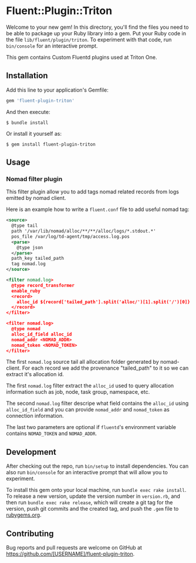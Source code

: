 # Fluent::Plugin::Triton

Welcome to your new gem! In this directory, you'll find the files you need to be able to package up your Ruby library into a gem. Put your Ruby code in the file `lib/fluent/plugin/triton`. To experiment with that code, run `bin/console` for an interactive prompt.

This gem contains Custom Fluentd plugins used at Triton One.

## Installation

Add this line to your application's Gemfile:

```ruby
gem 'fluent-plugin-triton'
```

And then execute:

    $ bundle install

Or install it yourself as:

    $ gem install fluent-plugin-triton

## Usage

### Nomad filter plugin

This filter plugin allow you to add tags nomad related records from logs emitted by nomad client.

Here is an example how to write a `fluent.conf` file to add useful nomad tag:

```xml
<source>
  @type tail
  path '/var/lib/nomad/alloc/**/**/alloc/logs/*.stdout.*'
  pos_file /var/log/td-agent/tmp/access.log.pos
  <parse>
    @type json
  </parse>
  path_key tailed_path
  tag nomad.log
</source>

<filter nomad.log>
  @type record_transformer
  enable_ruby
  <record>
    alloc_id ${record['tailed_path'].split('alloc/')[1].split('/')[0]}
  </record>
</filter>

<filter nomad.log>
  @type nomad
  alloc_id_field alloc_id
  nomad_addr <NOMAD_ADDR>
  nomad_token <NOMAD_TOKEN>
</filter>
```
The first `nomad.log` source tail all allocation folder generated by nomad-client.
For each record we add the provenance "tailed_path" to it so we can extract it's allocation id.

The first `nomad.log` filter extract the `alloc_id` used to query allocation information such as job, node, task group, namespace, etc.

The second `nomad.log` filter descripe what field contains the `alloc_id` using `alloc_id_field` and you can provide
`nomad_addr` and `nomad_token` as connection information.

The last two parameters are optional if `fluentd`'s environment variable contains `NOMAD_TOKEN` and `NOMAD_ADDR`.

## Development

After checking out the repo, run `bin/setup` to install dependencies. You can also run `bin/console` for an interactive prompt that will allow you to experiment.

To install this gem onto your local machine, run `bundle exec rake install`. To release a new version, update the version number in `version.rb`, and then run `bundle exec rake release`, which will create a git tag for the version, push git commits and the created tag, and push the `.gem` file to [rubygems.org](https://rubygems.org).

## Contributing

Bug reports and pull requests are welcome on GitHub at https://github.com/[USERNAME]/fluent-plugin-triton.
